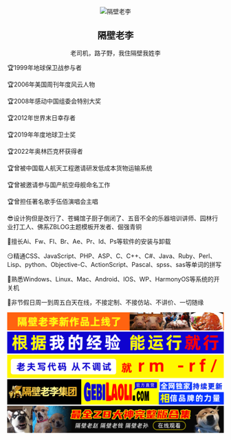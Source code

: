 <p align="center">
 <img width="130px" src="https://avatars.githubusercontent.com/u/82791304" align="center" alt="隔壁老李" />
 <h2 align="center">隔壁老李</h2>
 <p align="center">老司机，路子野，我住隔壁我姓李</p>
</p>
<p>🏆1999年地球保卫战参与者</p>
<p>🏆2006年美国周刊年度风云人物</p>
<p>🏆2008年感动中国组委会特别大奖</p>
<p>🏆2012年世界末日幸存者</p>
<p>🏆2019年年度地球卫士奖</p>
<p>🏆2022年奥林匹克杯获得者</p>
<p>🏆曾被中国载人航天工程邀请研发低成本货物运输系统</p>
<p>🏆曾被邀请参与国产航空母舰命名工作</p>
<p>🏆曾担任著名歌手伍佰演唱会主唱</p>
<p>😎设计狗但是改行了、苍蝇馆子厨子倒闭了、五音不全的乐器培训讲师、园林行业打工人、佛系ZBLOG主题模板开发者、倔强青铜</p>  
<p>🤔擅长Ai、Fw、Fl、Br、Ae、Pr、Id、Ps等软件的安装与卸载</p>
<p>😏精通CSS、JavaScript、PHP、ASP、C、C++、C#、Java、Ruby、Perl、Lisp、python、Objective-C、ActionScript、Pascal、spss、sas等单词的拼写</p>
<p>🤗熟悉Windows、Linux、Mac、Android、IOS、WP、HarmonyOS等系统的开关机</p>
<p>🤔非节假日周一到周五白天在线，不接定制、不接仿站、不讲价、一切随缘</p>  
<p align="center">
  <img src="https://github.com/wzgbwxl/wzgbwxl/blob/main/images/1.gif" alt="隔壁老李"/>
  <img src="https://github.com/wzgbwxl/wzgbwxl/blob/main/images/2.gif" alt="隔壁老李"/>
  <img src="https://github.com/wzgbwxl/wzgbwxl/blob/main/images/3.gif" alt="隔壁老李"/>
  <img src="https://github.com/wzgbwxl/wzgbwxl/blob/main/images/4.gif" alt="隔壁老李"/>
  <img src="https://github.com/wzgbwxl/wzgbwxl/blob/main/images/5.gif" alt="隔壁老李"/>
</p>

